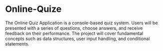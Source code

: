 # Online-Quize
The Online Quiz Application is a console-based quiz system. Users will be presented with a series of questions, choose answers, and receive feedback on their performance. The project will cover fundamental concepts such as data structures, user input handling, and conditional statements. 
